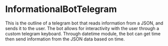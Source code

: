 # InformationalBotTelegram
This is the outline of a telegram bot that reads information from a JSON, and sends it to the user. The bot allows for interactivity with the user through a custom telegram keyboard. Through datetime module, the bot can get time then send information from the JSON data based on time.






